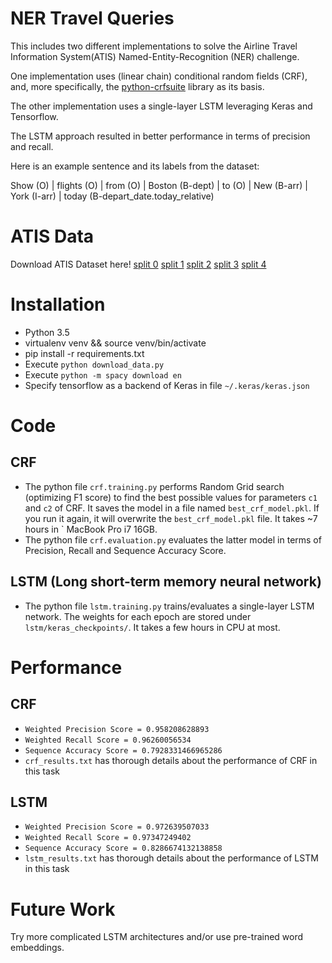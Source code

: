 # NER Travel Queries
This includes two different implementations to solve the Airline Travel Information System(ATIS) Named-Entity-Recognition (NER) challenge.

One implementation uses (linear chain) conditional random fields (CRF), and, more specifically, the [python-crfsuite](http://python-crfsuite.readthedocs.org/en/latest/) library as its basis. 

The other implementation uses a single-layer LSTM leveraging Keras and Tensorflow.

The LSTM approach resulted in better performance in terms of precision and recall.

Here is an example sentence and its labels from the dataset:

  Show (O) | flights (O) | from (O) | Boston (B-dept) | to (O) | New (B-arr) | York (I-arr) | today (B-depart_date.today_relative)


# ATIS Data

Download ATIS Dataset here! [split 0](https://s3-eu-west-1.amazonaws.com/atis/atis.fold0.pkl.gz) [split 1](https://s3-eu-west-1.amazonaws.com/atis/atis.fold1.pkl.gz) [split 2](https://s3-eu-west-1.amazonaws.com/atis/atis.fold2.pkl.gz) [split 3](https://s3-eu-west-1.amazonaws.com/atis/atis.fold3.pkl.gz) [split 4](https://s3-eu-west-1.amazonaws.com/atis/atis.fold4.pkl.gz)

# Installation

-  Python 3.5
-  virtualenv venv && source venv/bin/activate
-  pip install -r requirements.txt
-  Execute `python download_data.py`
-  Execute `python -m spacy download en`
-  Specify tensorflow as a backend of Keras in file `~/.keras/keras.json` 

# Code

## CRF

- The python file `crf.training.py` performs Random Grid search (optimizing F1 score) to find the best possible values for parameters `c1` and `c2` of CRF. It saves the model in a file named `best_crf_model.pkl`. If you run it again, it will overwrite the `best_crf_model.pkl` file. It takes ~7 hours in ` MacBook Pro i7 16GB.
- The python file `crf.evaluation.py` evaluates the latter model in terms of Precision, Recall and Sequence Accuracy Score.
 
## LSTM (Long short-term memory neural network) 

- The python file `lstm.training.py` trains/evaluates a single-layer LSTM network. The weights for each epoch are stored under `lstm/keras_checkpoints/`. It takes a few hours in CPU at most.

# Performance

## CRF

- `Weighted Precision Score = 0.958208628893`
- `Weighted Recall Score = 0.96260056534`
- `Sequence Accuracy Score = 0.7928331466965286`
- `crf_results.txt` has thorough details about the performance of CRF in this task

## LSTM

- `Weighted Precision Score = 0.972639507033`
- `Weighted Recall Score = 0.97347249402`
- `Sequence Accuracy Score = 0.8286674132138858`
- `lstm_results.txt` has thorough details about the performance of LSTM in this task


# Future Work

Try more complicated LSTM architectures and/or use pre-trained word embeddings. 
